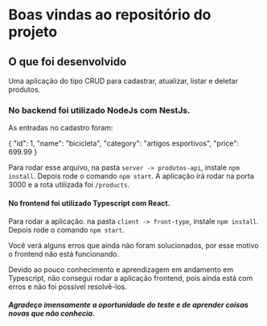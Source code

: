 # Boas vindas ao repositório do projeto

## O que foi desenvolvido

Uma aplicação do tipo CRUD para cadastrar, atualizar, listar e deletar produtos. 

### No backend foi utilizado NodeJs com NestJs.

As entradas no cadastro foram: 

  {
      "id": 1,
      "name": "bicicleta",
      "category": "artigos esportivos",
      "price": 699.99
  }

Para rodar esse arquivo, na pasta `server -> produtos-api`, instale `npm install`.
Depois rode o comando `npm start`.
A aplicação irá rodar na porta 3000 e a rota utilizada foi `/products`.


#### No frontend foi utilizado Typescript com React.

Para rodar a aplicação. na pasta `client -> front-type`, instale `npm install`.
Depois rode o comando `npm start`.

Você verá alguns erros que ainda não foram solucionados, por esse motivo o frontend não está funcionando.

Devido ao pouco conhecimento e aprendizagem em andamento em Typescript, não consegui rodar a aplicação frontend, pois ainda está com erros e não foi possível resolvê-los.


##### Agradeço imensamente a oportunidade do teste e de aprender coisas novas que não conhecia. 
